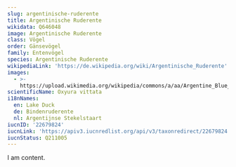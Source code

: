 ```yaml
---
slug: argentinische-ruderente
title: Argentinische Ruderente
wikidata: Q646048
image: Argentinische Ruderente
class: Vögel
order: Gänsevögel
family: Entenvögel
species: Argentinische Ruderente
wikipediaLink: 'https://de.wikipedia.org/wiki/Argentinische_Ruderente'
images:
  - >-
    https://upload.wikimedia.org/wikipedia/commons/a/aa/Argentine_Blue_bill_(Oxyura_vittata)_RWD.jpg
scientificName: Oxyura vittata
i18nNames:
  en: Lake Duck
  de: Bindenruderente
  nl: Argentijnse Stekelstaart
iucnID: '22679824'
iucnLink: 'https://apiv3.iucnredlist.org/api/v3/taxonredirect/22679824'
iucnStatus: Q211005
---
```


I am content.
